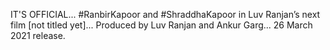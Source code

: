 IT'S OFFICIAL... #RanbirKapoor and #ShraddhaKapoor in Luv Ranjan’s next film [not titled yet]... Produced by Luv Ranjan and Ankur Garg... 26 March 2021 release.